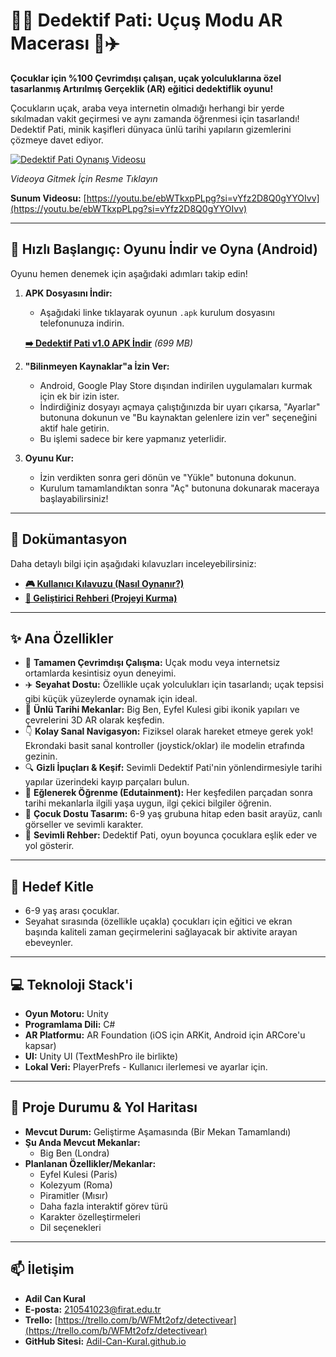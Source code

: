 # 🕵️‍♂️ Dedektif Pati: Uçuş Modu AR Macerası 🐾✈️

**Çocuklar için %100 Çevrimdışı çalışan, uçak yolculuklarına özel tasarlanmış Artırılmış Gerçeklik (AR) eğitici dedektiflik oyunu!**

Çocukların uçak, araba veya internetin olmadığı herhangi bir yerde sıkılmadan vakit geçirmesi ve aynı zamanda öğrenmesi için tasarlandı! Dedektif Pati, minik kaşifleri dünyaca ünlü tarihi yapıların gizemlerini çözmeye davet ediyor.

[![Dedektif Pati Oynanış Videosu](https://img.youtube.com/vi/bbRCyl6DJQU/maxresdefault.jpg)](https://www.youtube.com/watch?v=bbRCyl6DJQU)

*Videoya Gitmek İçin Resme Tıklayın*

**Sunum Videosu:** [https://youtu.be/ebWTkxpPLpg?si=vYfz2D8Q0gYYOIvv](https://youtu.be/ebWTkxpPLpg?si=vYfz2D8Q0gYYOIvv)

---

## 🚀 Hızlı Başlangıç: Oyunu İndir ve Oyna (Android)

Oyunu hemen denemek için aşağıdaki adımları takip edin!

1.  **APK Dosyasını İndir:**
    *   Aşağıdaki linke tıklayarak oyunun `.apk` kurulum dosyasını telefonunuza indirin.

      **[➡️ Dedektif Pati v1.0 APK İndir](https://github.com/Adil-Can-Kural/DetactiveAR/releases/download/DPTKV1.0/DPTKv1.0.apk)**
      *(699 MB)*

2.  **"Bilinmeyen Kaynaklar"a İzin Ver:**
    *   Android, Google Play Store dışından indirilen uygulamaları kurmak için ek bir izin ister.
    *   İndirdiğiniz dosyayı açmaya çalıştığınızda bir uyarı çıkarsa, "Ayarlar" butonuna dokunun ve "Bu kaynaktan gelenlere izin ver" seçeneğini aktif hale getirin.
    *   Bu işlemi sadece bir kere yapmanız yeterlidir.

3.  **Oyunu Kur:**
    *   İzin verdikten sonra geri dönün ve "Yükle" butonuna dokunun.
    *   Kurulum tamamlandıktan sonra "Aç" butonuna dokunarak maceraya başlayabilirsiniz!

---

## 📖 Dokümantasyon

Daha detaylı bilgi için aşağıdaki kılavuzları inceleyebilirsiniz:

*   **[🎮 Kullanıcı Kılavuzu (Nasıl Oynanır?)](./USER_MANUAL.md)**
*   **[🔧 Geliştirici Rehberi (Projeyi Kurma)](./INSTALLATION.md)**

---

## ✨ Ana Özellikler

*   📶 **Tamamen Çevrimdışı Çalışma:** Uçak modu veya internetsiz ortamlarda kesintisiz oyun deneyimi.
*   ✈️ **Seyahat Dostu:** Özellikle uçak yolculukları için tasarlandı; uçak tepsisi gibi küçük yüzeylerde oynamak için ideal.
*   🗿 **Ünlü Tarihi Mekanlar:** Big Ben, Eyfel Kulesi gibi ikonik yapıları ve çevrelerini 3D AR olarak keşfedin. 
*   👇 **Kolay Sanal Navigasyon:** Fiziksel olarak hareket etmeye gerek yok! Ekrondaki basit sanal kontroller (joystick/oklar) ile modelin etrafında gezinin.
*   🔍 **Gizli İpuçları & Keşif:** Sevimli Dedektif Pati'nin yönlendirmesiyle tarihi yapılar üzerindeki kayıp parçaları bulun.
*   🧠 **Eğlenerek Öğrenme (Edutainment):** Her keşfedilen parçadan sonra tarihi mekanlarla ilgili yaşa uygun, ilgi çekici bilgiler öğrenin.
*   🎨 **Çocuk Dostu Tasarım:** 6-9 yaş grubuna hitap eden basit arayüz, canlı görseller ve sevimli karakter.
*   🐶 **Sevimli Rehber:** Dedektif Pati, oyun boyunca çocuklara eşlik eder ve yol gösterir.

---

## 🎯 Hedef Kitle

*   6-9 yaş arası çocuklar.
*   Seyahat sırasında (özellikle uçakla) çocukları için eğitici ve ekran başında kaliteli zaman geçirmelerini sağlayacak bir aktivite arayan ebeveynler.

---

## 💻 Teknoloji Stack'i

*   **Oyun Motoru:** Unity 
*   **Programlama Dili:** C#
*   **AR Platformu:** AR Foundation (iOS için ARKit, Android için ARCore'u kapsar)
*   **UI:** Unity UI (TextMeshPro ile birlikte)
*   **Lokal Veri:** PlayerPrefs - Kullanıcı ilerlemesi ve ayarlar için.

---

## 🚀 Proje Durumu & Yol Haritası

*   **Mevcut Durum:** Geliştirme Aşamasında (Bir Mekan Tamamlandı)
*   **Şu Anda Mevcut Mekanlar:**
    *   Big Ben (Londra)
*   **Planlanan Özellikler/Mekanlar:**
    *   Eyfel Kulesi (Paris)
    *   Kolezyum (Roma)
    *   Piramitler (Mısır)
    *   Daha fazla interaktif görev türü
    *   Karakter özelleştirmeleri
    *   Dil seçenekleri

---

## 📫 İletişim

*   **Adil Can Kural**
*   **E-posta:** 210541023@firat.edu.tr
*   **Trello:** [https://trello.com/b/WFMt2ofz/detectivear](https://trello.com/b/WFMt2ofz/detectivear)
*   **GitHub Sitesi:** [Adil-Can-Kural.github.io](https://Adil-Can-Kural.github.io)
